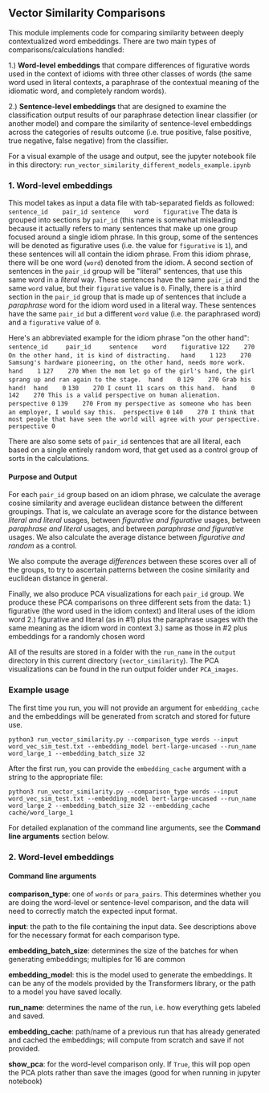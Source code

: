 ## Vector Similarity Comparisons

This module implements code for comparing similarity between deeply contextualized word embeddings. There are two main types of comparisons/calculations handled: 

1.) **Word-level embeddings** that compare differences of figurative words used in the context of idioms with three other classes of words (the same word used in literal contexts, a paraphrase of the contextual meaning of the idiomatic word, and completely random words).

2.) **Sentence-level embeddings** that are designed to examine the classification output results of our paraphrase detection linear classifier (or another model) and compare the similarity of sentence-level embeddings across the categories of results outcome (i.e. true positive, false positive, true negative, false negative) from the classifier.

For a visual example of the usage and output, see the jupyter notebook file in this directory: `run_vector_similarity_different_models_example.ipynb`

### 1. Word-level embeddings 

This model takes as input a data file with tab-separated fields as followed:
`sentence_id	pair_id	sentence	word	figurative`
The data is grouped into sections by `pair_id` (this name is somewhat misleading because it actually refers to many sentences that make up one group focused around a single idiom phrase. In this group, some of the sentences will be denoted as figurative uses (i.e. the value for `figurative` is `1`), and these sentences will all contain the idiom phrase. From this idiom phrase, there will be one word (`word`) denoted from the idiom. A second section of sentences in the `pair_id` group will be "literal" sentences, that use this same word in a *literal* way. These sentences have the same `pair_id` and the same `word` value, but their `figurative` value is `0`. Finally, there is a third section in the `pair_id` group that is made up of sentences that include a *paraphrase* word for the idiom word used in a literal way. These sentences have the same `pair_id` but a different `word` value (i.e. the paraphrased word) and a `figurative` value of `0`.

Here's an abbreviated example for the idiom phrase "on the other hand":
`sentence_id	 pair_id	 sentence 	 word	 figurative`
`122	270	On the other hand, it is kind of distracting.	hand	1`
`123	270	Samsung's hardware pioneering, on the other hand, needs more work.	hand	1`
`127	270	When the mom let go of the girl's hand, the girl sprang up and ran again to the stage.	hand	0`
`129	270	Grab his hand!	hand	0`
`130	270	I count 11 scars on this hand.	hand	0`
`142	270	This is a valid perspective on human alienation.	perspective	0`
`139	270	From my perspective as someone who has been an employer, I would say this.	perspective	0`
`140	270	I think that most people that have seen the world will agree with your perspective.	perspective	0`

There are also some sets of `pair_id` sentences that are all literal, each based on a single entirely random word, that get used as a control group of sorts in the calculations.

#### Purpose and Output
For each `pair_id` group based on an idiom phrase, we calculate the average cosine similarity and average euclidean distance between the different groupings. That is, we calculate an average score for the distance between *literal and literal* usages, between *figurative and figurative* usages, between *paraphrase and literal* usages, and between *paraphrase and figurative* usages. We also calculate the average distance between *figurative and random* as a control.

We also compute the average *differences* between these scores over all of the groups, to try to ascertain patterns between the cosine similarity and euclidean distance in general.

Finally, we also produce PCA visualizations for each `pair_id` group. We produce these PCA comparisons on three different sets from the data: 
1.) figurative (the word used in the idiom context) and literal uses of the idiom word
2.) figurative and literal (as in #1) plus the paraphrase usages with the same meaning as the idiom word in context
3.) same as those in #2 plus embeddings for a randomly chosen word

All of the results are stored in a folder with the `run_name` in the `output` directory in this current directory (`vector_similarity`). The PCA visualizations can be found in the run output folder under `PCA_images`.

### Example usage

The first time you run, you will not provide an argument for `embedding_cache` and the embeddings will be generated from scratch and stored for future use.

`python3 run_vector_similarity.py --comparison_type words --input word_vec_sim_test.txt --embedding_model bert-large-uncased --run_name word_large_1 --embedding_batch_size 32`

After the first run, you can provide the `embedding_cache` argument with a string to the appropriate file:

`python3 run_vector_similarity.py --comparison_type words --input word_vec_sim_test.txt --embedding_model bert-large-uncased --run_name word_large_2 --embedding_batch_size 32 --embedding_cache cache/word_large_1`

For detailed explanation of the command line arguments, see the **Command line arguments** section below.

### 2. Word-level embeddings 



#### Command line arguments

**comparison_type**: one of `words` or `para_pairs`. This determines whether you are doing the word-level or sentence-level comparison, and the data will need to correctly match the expected input format.

**input**: the path to the file containing the input data. See descriptions above for the necessary format for each comparison type.

**embedding_batch_size**: determines the size of the batches for when generating embeddings; multiples for 16 are common

**embedding_model**:  this is the model used to generate the embeddings. It can be any of the models provided by the Transformers library, or the path to a model you have saved locally.

**run_name**: determines the name of the run, i.e. how everything gets labeled and saved.

**embedding_cache**: path/name of a previous run that has already generated and cached the embeddings; will compute from scratch and save if not provided.

**show_pca**: for the word-level comparison only. If `True`, this will pop open the PCA plots rather than save the images (good for when running in jupyter notebook)

  